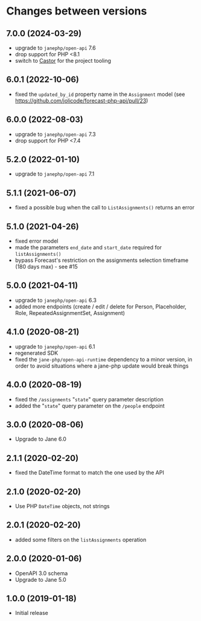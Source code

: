 # Changes between versions

## 7.0.0 (2024-03-29)

 * upgrade to `janephp/open-api` 7.6
 * drop support for PHP <8.1
 * switch to [Castor](https://castor.jolicode.com/) for the project tooling

## 6.0.1 (2022-10-06)

* fixed the `updated_by_id` property name in the `Assignment` model (see https://github.com/jolicode/forecast-php-api/pull/23)

## 6.0.0 (2022-08-03)

 * upgrade to `janephp/open-api` 7.3
 * drop support for PHP <7.4

## 5.2.0 (2022-01-10)

 * upgrade to `janephp/open-api` 7.1

## 5.1.1 (2021-06-07)

 * fixed a possible bug when the call to `ListAssignments()` returns an error

## 5.1.0 (2021-04-26)

 * fixed error model
 * made the parameters `end_date` and `start_date` required for `listAssignments()`
 * bypass Forecast's restriction on the assignments selection timeframe (180 days max) - see #15

## 5.0.0 (2021-04-11)

 * upgrade to `janephp/open-api` 6.3
 * added more endpoints (create / edit / delete for Person, Placeholder, Role, RepeatedAssignmentSet, Assignment)

## 4.1.0 (2020-08-21)

 * upgrade to `janephp/open-api` 6.1
 * regenerated SDK
 * fixed the `jane-php/open-api-runtime` dependency to a minor version, in order to avoid situations where a jane-php update would break things

## 4.0.0 (2020-08-19)

 * fixed the `/assignments` "`state`" query parameter description
 * added the "`state`" query parameter on the `/people` endpoint

## 3.0.0 (2020-08-06)

* Upgrade to Jane 6.0

## 2.1.1 (2020-02-20)

* fixed the DateTime format to match the one used by the API

## 2.1.0 (2020-02-20)

* Use PHP `DateTime` objects, not strings

## 2.0.1 (2020-02-20)

* added some filters on the `listAssignments` operation

## 2.0.0 (2020-01-06)

* OpenAPI 3.0 schema
* Upgrade to Jane 5.0

## 1.0.0 (2019-01-18)

* Initial release
